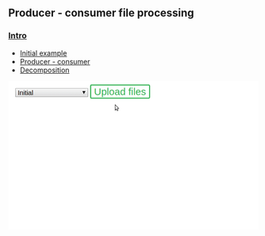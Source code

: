## Producer - consumer file processing

### [Intro](https://www.max-gherman.dev/blog/2020/05/01/prod-cons-file-process)

* [Initial example](./initial-split.js)
* [Producer - consumer](./producer-consumer.js)
* [Decomposition](./observables.js)

![demo](./demo.gif)
